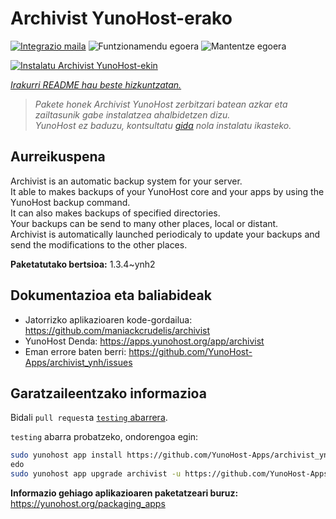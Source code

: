 <!--
Ohart ongi: README hau automatikoki sortu da <https://github.com/YunoHost/apps/tree/master/tools/readme_generator>ri esker
EZ editatu eskuz.
-->

# Archivist YunoHost-erako

[![Integrazio maila](https://dash.yunohost.org/integration/archivist.svg)](https://dash.yunohost.org/appci/app/archivist) ![Funtzionamendu egoera](https://ci-apps.yunohost.org/ci/badges/archivist.status.svg) ![Mantentze egoera](https://ci-apps.yunohost.org/ci/badges/archivist.maintain.svg)

[![Instalatu Archivist YunoHost-ekin](https://install-app.yunohost.org/install-with-yunohost.svg)](https://install-app.yunohost.org/?app=archivist)

*[Irakurri README hau beste hizkuntzatan.](./ALL_README.md)*

> *Pakete honek Archivist YunoHost zerbitzari batean azkar eta zailtasunik gabe instalatzea ahalbidetzen dizu.*  
> *YunoHost ez baduzu, kontsultatu [gida](https://yunohost.org/install) nola instalatu ikasteko.*

## Aurreikuspena

Archivist is an automatic backup system for your server.  
It able to makes backups of your YunoHost core and your apps by using the YunoHost backup command.  
It can also makes backups of specified directories.  
Your backups can be send to many other places, local or distant.  
Archivist is automatically launched periodicaly to update your backups and send the modifications to the other places.



**Paketatutako bertsioa:** 1.3.4~ynh2
## Dokumentazioa eta baliabideak

- Jatorrizko aplikazioaren kode-gordailua: <https://github.com/maniackcrudelis/archivist>
- YunoHost Denda: <https://apps.yunohost.org/app/archivist>
- Eman errore baten berri: <https://github.com/YunoHost-Apps/archivist_ynh/issues>

## Garatzaileentzako informazioa

Bidali `pull request`a [`testing` abarrera](https://github.com/YunoHost-Apps/archivist_ynh/tree/testing).

`testing` abarra probatzeko, ondorengoa egin:

```bash
sudo yunohost app install https://github.com/YunoHost-Apps/archivist_ynh/tree/testing --debug
edo
sudo yunohost app upgrade archivist -u https://github.com/YunoHost-Apps/archivist_ynh/tree/testing --debug
```

**Informazio gehiago aplikazioaren paketatzeari buruz:** <https://yunohost.org/packaging_apps>
